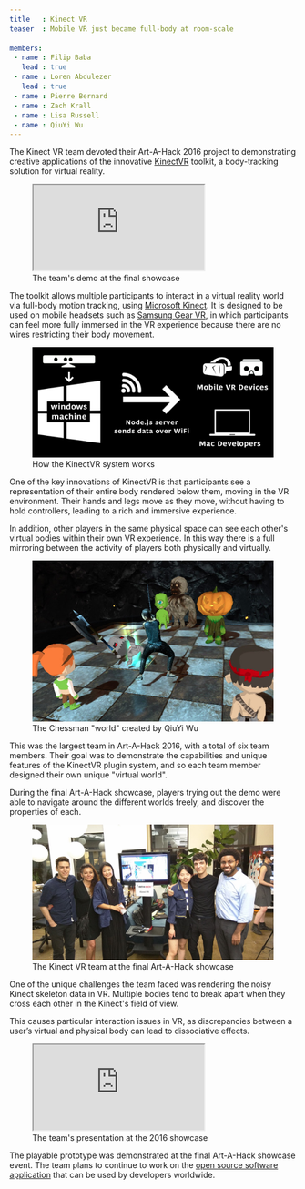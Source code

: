 ```yaml
---
title   : Kinect VR
teaser  : Mobile VR just became full-body at room-scale

members:
 - name : Filip Baba
   lead : true
 - name : Loren Abdulezer
   lead : true
 - name : Pierre Bernard
 - name : Zach Krall
 - name : Lisa Russell
 - name : QiuYi Wu
---
```


The Kinect VR team devoted their Art-A-Hack 2016 project to demonstrating creative applications of the innovative [KinectVR](http://kinectvr.com/) toolkit, a body-tracking solution for virtual reality.

<figure class="video ratio-54 with-caption">
	<iframe src="https://www.youtube.com/embed/ct65nqCPYmA"></iframe>
	<figcaption>The team's demo at the final showcase</figcaption>
</figure>

The toolkit allows multiple participants to interact in a virtual reality world via full-body motion tracking, using [Microsoft Kinect](https://developer.microsoft.com/en-us/windows/kinect). It is designed to be used on mobile headsets such as [Samsung Gear VR](http://www.samsung.com/us/explore/gear-vr/), in which participants can feel more fully immersed in the VR experience because there are no wires restricting their body movement.

<figure>
	<img src="/images/projects/2016/kinect-vr/explanation.png" alt="How the KinectVR system works" />
	<figcaption>How the KinectVR system works</figcaption>
</figure>

One of the key innovations of KinectVR is that participants see a representation of their entire body rendered below them, moving in the VR environment. Their hands and legs move as they move, without having to hold controllers, leading to a rich and immersive experience.

In addition, other players in the same physical space can see each other's virtual bodies within their own VR experience. In this way there is a full mirroring between the activity of players both physically and virtually.

<figure>
	<img src="/images/projects/2016/kinect-vr/chessman-world.jpg" alt="The Chessman 'world' created by QiuYi Wu" />
	<figcaption>The Chessman "world" created by QiuYi Wu</figcaption>
</figure>

This was the largest team in Art-A-Hack 2016, with a total of six team members. Their goal was to demonstrate the capabilities and unique features of the KinectVR plugin system, and so each team member designed their own unique "virtual world".

During the final Art-A-Hack showcase, players trying out the demo were able to navigate around the different worlds freely, and discover the properties of each.

<figure>
	<img src="/images/projects/2016/kinect-vr/team.jpg" alt="The Kinect VR team at the final Art-A-Hack showcase" />
	<figcaption>The Kinect VR team at the final Art-A-Hack showcase</figcaption>
</figure>

One of the unique challenges the team faced was rendering the noisy Kinect skeleton data in VR. Multiple bodies tend to break apart when they cross each other in the Kinect's field of view.

This causes particular interaction issues in VR, as discrepancies between a user’s virtual and physical body can lead to dissociative effects.

<figure class="video ratio-55 with-caption">
	<iframe src="https://www.youtube.com/embed/d9bJ6RL-7Tk" allowfullscreen></iframe>
	<figcaption>The team's presentation at the 2016 showcase</figcaption>
</figure>

The playable prototype was demonstrated at the final Art-A-Hack showcase event. The team plans to continue to work on the [open source software application](http://kinectvr.com/) that can be used by developers worldwide.